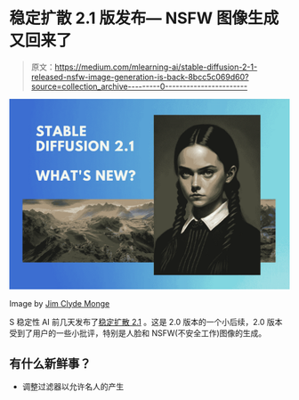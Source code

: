 # 稳定扩散 2.1 版发布— NSFW 图像生成又回来了

> 原文：<https://medium.com/mlearning-ai/stable-diffusion-2-1-released-nsfw-image-generation-is-back-8bcc5c069d60?source=collection_archive---------0----------------------->

![](img/0f50554fd3404104bd668668b78655a5.png)

Image by [Jim Clyde Monge](https://medium.com/u/819323b399ac?source=post_page-----8bcc5c069d60--------------------------------)

S 稳定性 AI 前几天发布了[稳定扩散 2.1](https://stability.ai/blog/stablediffusion2-1-release7-dec-2022) 。这是 2.0 版本的一个小后续，2.0 版本受到了用户的一些小批评，特别是人脸和 NSFW(不安全工作)图像的生成。

## 有什么新鲜事？

*   调整过滤器以允许名人的产生